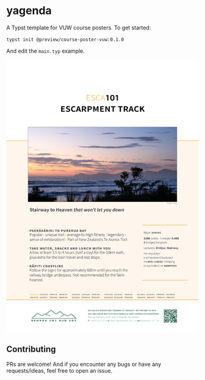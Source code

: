 # yagenda

A Typst template for VUW course posters. To get started:

```typst
typst init @preview/course-poster-vuw:0.1.0
```

And edit the `main.typ` example. 

![Preview of the first page](thumbnail.png)

## Contributing

PRs are welcome! And if you encounter any bugs or have any requests/ideas, feel free to open an issue.

